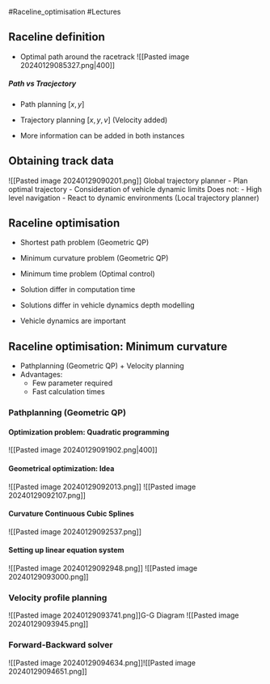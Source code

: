 #Raceline_optimisation #Lectures
## Raceline definition
 - Optimal path around the racetrack
  ![[Pasted image 20240129085327.png|400]]

##### Path vs Tracjectory
- Path planning $[x,y]$
- Trajectory planning $[x,y,v]$ (Velocity added)

- More information can be added in both instances
## Obtaining track data

![[Pasted image 20240129090201.png]]
Global trajectory planner
		-  Plan optimal trajectory
		- Consideration of vehicle dynamic limits
	Does not:
		- High level navigation
		- React to dynamic environments (Local trajectory planner)

## Raceline optimisation

- Shortest path problem (Geometric QP)
- Minimum curvature problem (Geometric QP)
- Minimum time problem (Optimal control)

- Solution differ in computation time
- Solutions differ in vehicle dynamics depth modelling
- Vehicle dynamics are important
## Raceline optimisation: Minimum curvature

- Pathplanning (Geometric QP) + Velocity planning
- Advantages:
	- Few parameter required 
	- Fast calculation times
### Pathplanning (Geometric QP)
#### Optimization problem: Quadratic programming
 ![[Pasted image 20240129091902.png|400]]
#### Geometrical optimization: Idea
![[Pasted image 20240129092013.png]]
![[Pasted image 20240129092107.png]]
#### Curvature Continuous Cubic Splines
![[Pasted image 20240129092537.png]]
#### Setting up linear equation system
![[Pasted image 20240129092948.png]]
![[Pasted image 20240129093000.png]]
### Velocity profile planning
![[Pasted image 20240129093741.png]]G-G Diagram
![[Pasted image 20240129093945.png]]
### Forward-Backward solver
![[Pasted image 20240129094634.png]]![[Pasted image 20240129094651.png]]